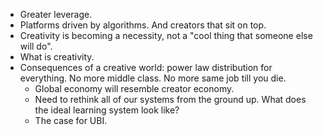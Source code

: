 - Greater leverage.
- Platforms driven by algorithms. And creators that sit on top.
- Creativity is becoming a necessity, not a "cool thing that someone else will do".
- What is creativity.
- Consequences of a creative world: power law distribution for everything. No more middle class. No more same job till you die.
	- Global economy will resemble creator economy.
	- Need to rethink all of our systems from the ground up. What does the ideal learning system look like?
	- The case for UBI.